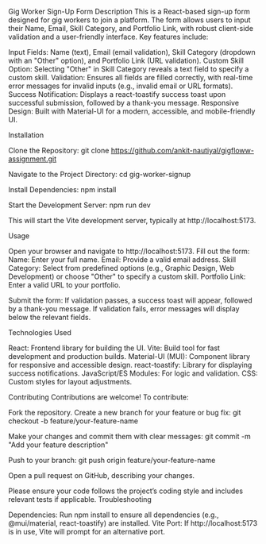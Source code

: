 Gig Worker Sign-Up Form
Description
This is a React-based sign-up form designed for gig workers to join a platform. The form allows users to input their Name, Email, Skill Category, and Portfolio Link, with robust client-side validation and a user-friendly interface. Key features include:

Input Fields: Name (text), Email (email validation), Skill Category (dropdown with an "Other" option), and Portfolio Link (URL validation).
Custom Skill Option: Selecting "Other" in Skill Category reveals a text field to specify a custom skill.
Validation: Ensures all fields are filled correctly, with real-time error messages for invalid inputs (e.g., invalid email or URL formats).
Success Notification: Displays a react-toastify success toast upon successful submission, followed by a thank-you message.
Responsive Design: Built with Material-UI for a modern, accessible, and mobile-friendly UI.

Installation

Clone the Repository:
git clone https://github.com/ankit-nautiyal/gigfloww-assignment.git


Navigate to the Project Directory:
cd gig-worker-signup


Install Dependencies:
npm install


Start the Development Server:
npm run dev

This will start the Vite development server, typically at http://localhost:5173.


Usage

Open your browser and navigate to http://localhost:5173.
Fill out the form:
Name: Enter your full name.
Email: Provide a valid email address.
Skill Category: Select from predefined options (e.g., Graphic Design, Web Development) or choose "Other" to specify a custom skill.
Portfolio Link: Enter a valid URL to your portfolio.


Submit the form:
If validation passes, a success toast will appear, followed by a thank-you message.
If validation fails, error messages will display below the relevant fields.



Technologies Used

React: Frontend library for building the UI.
Vite: Build tool for fast development and production builds.
Material-UI (MUI): Component library for responsive and accessible design.
react-toastify: Library for displaying success notifications.
JavaScript/ES Modules: For logic and validation.
CSS: Custom styles for layout adjustments.

Contributing
Contributions are welcome! To contribute:

Fork the repository.
Create a new branch for your feature or bug fix: git checkout -b feature/your-feature-name


Make your changes and commit them with clear messages: git commit -m "Add your feature description"


Push to your branch: git push origin feature/your-feature-name


Open a pull request on GitHub, describing your changes.

Please ensure your code follows the project’s coding style and includes relevant tests if applicable.
Troubleshooting

Dependencies: Run npm install to ensure all dependencies (e.g., @mui/material, react-toastify) are installed.
Vite Port: If http://localhost:5173 is in use, Vite will prompt for an alternative port.


